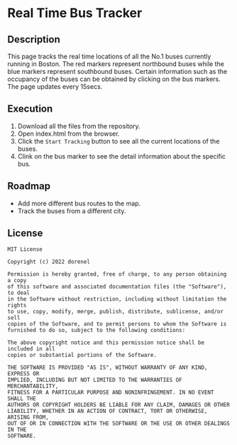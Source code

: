 # Real Time Bus Tracker

## Description
This page tracks the real time locations of all the No.1 buses currently running in Boston. 
The red markers represent northbound buses while the blue markers represent southbound buses.
Certain information such as the occupancy of the buses can be obtained by clicking on the bus markers.
The page updates every 15secs.

## Execution
1. Download all the files from the repository.
2. Open index.html from the browser.
3. Click the `Start Tracking` button to see all the current locations of the buses.
4. Clink on the bus marker to see the detail information about the specific bus.

## Roadmap
- Add more different bus routes to the map.
- Track the buses from a different city.

## License
    MIT License

    Copyright (c) 2022 dorenel

    Permission is hereby granted, free of charge, to any person obtaining a copy
    of this software and associated documentation files (the "Software"), to deal
    in the Software without restriction, including without limitation the rights
    to use, copy, modify, merge, publish, distribute, sublicense, and/or sell
    copies of the Software, and to permit persons to whom the Software is
    furnished to do so, subject to the following conditions:

    The above copyright notice and this permission notice shall be included in all
    copies or substantial portions of the Software.

    THE SOFTWARE IS PROVIDED "AS IS", WITHOUT WARRANTY OF ANY KIND, EXPRESS OR
    IMPLIED, INCLUDING BUT NOT LIMITED TO THE WARRANTIES OF MERCHANTABILITY,
    FITNESS FOR A PARTICULAR PURPOSE AND NONINFRINGEMENT. IN NO EVENT SHALL THE
    AUTHORS OR COPYRIGHT HOLDERS BE LIABLE FOR ANY CLAIM, DAMAGES OR OTHER
    LIABILITY, WHETHER IN AN ACTION OF CONTRACT, TORT OR OTHERWISE, ARISING FROM,
    OUT OF OR IN CONNECTION WITH THE SOFTWARE OR THE USE OR OTHER DEALINGS IN THE
    SOFTWARE.
